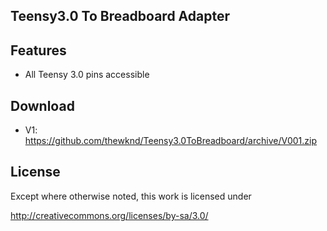 ## Teensy3.0 To Breadboard Adapter


## Features
- All Teensy 3.0 pins accessible 


## Download
- V1: https://github.com/thewknd/Teensy3.0ToBreadboard/archive/V001.zip

## License
Except where otherwise noted, this work is licensed under 

http://creativecommons.org/licenses/by-sa/3.0/